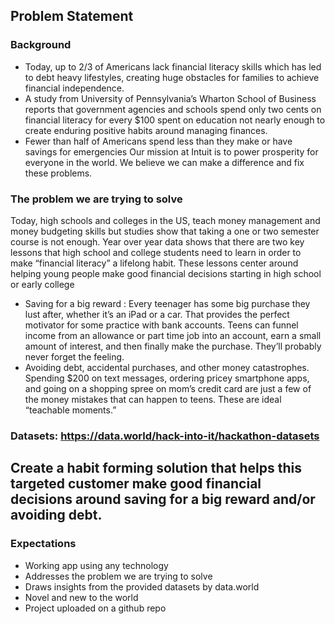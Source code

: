 ## Problem Statement
### Background
* Today, up to 2/3 of Americans lack financial literacy skills which has led to debt heavy lifestyles, creating huge obstacles for families to achieve financial independence.
* A study from University  of Pennsylvania’s  Wharton School of Business reports that government  agencies and schools spend only two cents on financial literacy for every $100 spent on education not nearly enough  to create enduring positive habits around managing finances.
* Fewer than half of Americans spend less than they  make or have  savings for emergencies
Our mission at Intuit is to power prosperity for everyone in the world. We believe we can make a difference and fix these problems. 

### The problem we are trying to solve
Today, high schools and colleges in the US, teach money management and money budgeting skills but studies show that taking a one or two semester course is not enough. Year over  year data shows that there are two key lessons that high school and college students need to learn in order to make “financial literacy” a lifelong habit. These lessons center around helping young people make good financial decisions starting in high school or early college
* Saving for a big reward : Every teenager has some big purchase they lust after, whether it’s an iPad or a car. That provides the perfect motivator for some practice with bank accounts. Teens can funnel income from an allowance or part time job into an account, earn a small amount of interest, and then finally make the purchase. They’ll probably never forget the feeling.
* Avoiding debt, accidental purchases, and other money catastrophes. Spending $200 on text messages, ordering pricey smartphone apps, and going on a shopping spree on mom’s credit card are just a few of the money mistakes that can happen to teens. These are ideal “teachable moments.”

### Datasets: https://data.world/hack-into-it/hackathon-datasets 

## Create a habit forming solution that helps this targeted customer make good financial decisions around saving for a big reward and/or avoiding debt.

### Expectations

* Working app using any technology
* Addresses the problem we are trying to solve
* Draws insights from the provided datasets by data.world
* Novel and new to the world
* Project uploaded on a github repo 
